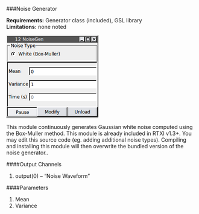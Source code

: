 ###Noise Generator

**Requirements:** Generator class (included), GSL library  
**Limitations:** none noted   

![EDIT THIS LINK](noisegen.png)

This module continuously generates Gaussian white noise computed using the Box-Muller method. This module is already included in RTXI v1.3+. You may edit this source code (eg. adding additional noise types). Compiling and installing this module will then overwrite the bundled version of the noise generator..

####Output Channels
1. output(0) – “Noise Waveform”

####Parameters
1. Mean
2. Variance
